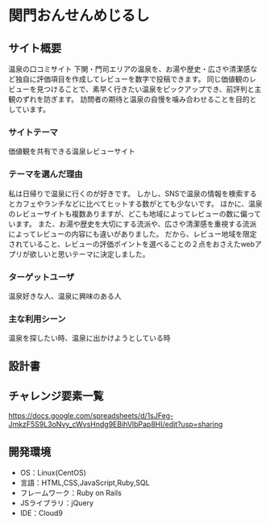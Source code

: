 # 関門おんせんめじるし

## サイト概要
温泉の口コミサイト
下関・門司エリアの温泉を、お湯や歴史・広さや清潔感など独自に評価項目を作成してレビューを数字で投稿できます。
同じ価値観のレビューを見つけることで、素早く行きたい温泉をピックアップでき、前評判と主観のずれを防ぎます。
訪問者の期待と温泉の自慢を噛み合わせることを目的としています。

### サイトテーマ
価値観を共有できる温泉レビューサイト

### テーマを選んだ理由
私は日帰りで温泉に行くのが好きです。
しかし、SNSで温泉の情報を検索するとカフェやランチなどに比べてヒットする数がとても少ないです。
ほかに、温泉のレビューサイトも複数ありますが、どこも地域によってレビューの数に偏っています。
また、お湯や歴史を大切にする流派や、広さや清潔感を重視する流派によってレビューの内容にも違いがありました。
だから、レビュー地域を限定されていること、レビューの評価ポイントを選べることの２点をおさえたwebアプリが欲しいと思いテーマに決定しました。


### ターゲットユーザ
温泉好きな人、温泉に興味のある人

### 主な利用シーン
温泉を探したい時、温泉に出かけようとしている時

## 設計書


## チャレンジ要素一覧
https://docs.google.com/spreadsheets/d/1sJFeg-JmkzF5S9L3oNvy_cWvsHndg9EBihVlbPap8HI/edit?usp=sharing

## 開発環境
- OS：Linux(CentOS)
- 言語：HTML,CSS,JavaScript,Ruby,SQL
- フレームワーク：Ruby on Rails
- JSライブラリ：jQuery
- IDE：Cloud9
